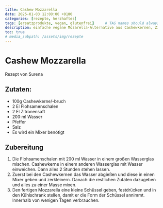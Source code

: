 ```yaml
---
title: Cashew Mozzarella
date: 2025-01-03 12:00:00 +0100
categories: [rezepte, herzhaftes]
tags: [ersatzprodukte, vegan, glutenfrei]     # TAG names should always be lowercase
description: einfache vegane Mozarella-Alternative aus Cashewkernen, Zitronensaft und Flohsamenschalen
toc: true
# media_subpath: /assets/img/rezepte
---
```



# Cashew Mozzarella
Rezept von Surena

## Zutaten:
* 100g Cashewkerne/-bruch
* 2 El Flohsamenschalen
* 2 El Zitronensaft
* 200 ml Wasser
* Pfeffer
* Salz
* Es wird ein Mixer benötigt

## Zubereitung
1) Die Flohsamenschalen mit 200 ml Wasser in einem großen Wasserglas mischen. Cashewkerne in einem anderen Wasserglas mit Wasser einweichen. Dann alles 2 Stunden stehen lassen.
2) Zuerst bei den Cashewkernen das Wasser abgießen und diese in einen Mixer geben und zerkleinern. Danach die restlichen Zutaten dazugeben und alles zu einer Masse mixen.
3) Den fertigen Mozzarella eine kleine Schüssel geben, festdrücken und in den Kühlschrank stellen, damit er die Form der Schüssel annimmt. Innerhalb von wenigen Tagen verbrauchen.

